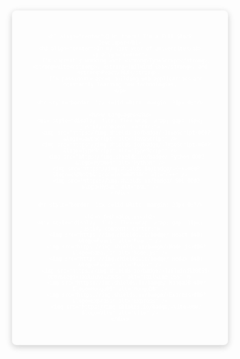 <div style="background-image: url('https://img.freepik.com/free-vector/modern-duotone-red-esports-twitter-header_23-2149440596.jpg?t=st=1729354550~exp=1729358150~hmac=d89ff7637727a584bef4de6502a674891693b0ba4a174c2573f7b19c1a80f56a&w=826'); 
             background-size: cover; 
             background-position: center; 
             color: white; 
             padding: 40px; 
             text-align: center; 
             border-radius: 10px; 
             box-shadow: 0 4px 15px rgba(0, 0, 0, 0.2);">

    <h1 align="center">👋 Hi there! I'm a Full Stack Developer</h1>
    <h3 align="center">In my last year of university</h3>
    <p align="center">
        I'm currently working with <strong>TypeScript</strong>, <strong>Vite</strong>, <strong>Tailwind CSS</strong>, and <strong>React/JSX</strong>. 
        I’m passionate about building web applications and constantly learning new technologies.
    </p>

    <hr style="border: 1px solid white; margin: 20px 0;"/>

    <h2>🌐 Languages</h2>
    <div style="display: flex; flex-wrap: wrap; gap: 10px; justify-content: center;">
        <img src="https://img.shields.io/badge/-JavaScript-000?&logo=JavaScript" alt="JavaScript" />
        <img src="https://img.shields.io/badge/-TypeScript-000?&logo=TypeScript" alt="TypeScript" />
        <img src="https://img.shields.io/badge/-Python-000?&logo=Python" alt="Python" />
        <img src="https://img.shields.io/badge/-C++-000?&logo=c%2b%2b&logoColor=00599C" alt="C++" />
        <img src="https://img.shields.io/badge/-SQL-000?&logo=MySQL" alt="SQL" />
    </div>

    <hr style="border: 1px solid white; margin: 20px 0;"/>

    <h2>⚙️ Technologies</h2>
    <div style="display: flex; flex-wrap: wrap; gap: 10px; justify-content: center;">
        <img src="https://img.shields.io/badge/-React-000?&logo=React" alt="React" />
        <img src="https://img.shields.io/badge/-Node.js-000?&logo=node.js" alt="Node.js" />
        <img src="https://img.shields.io/badge/-Redux-000?&logo=Redux" alt="Redux" />
        <img src="https://img.shields.io/badge/-Tailwind%20CSS-000?&logo=Tailwind%20CSS" alt="Tailwind CSS" />
        <img src="https://img.shields.io/badge/-MongoDB-000?&logo=MongoDB" alt="MongoDB" />
        <img src="https://img.shields.io/badge/-Express-000?&logo=Express" alt="Express" />
        <img src="https://img.shields.io/badge/-Vite-000?&logo=Vite" alt="Vite" />
    </div>

</div>
